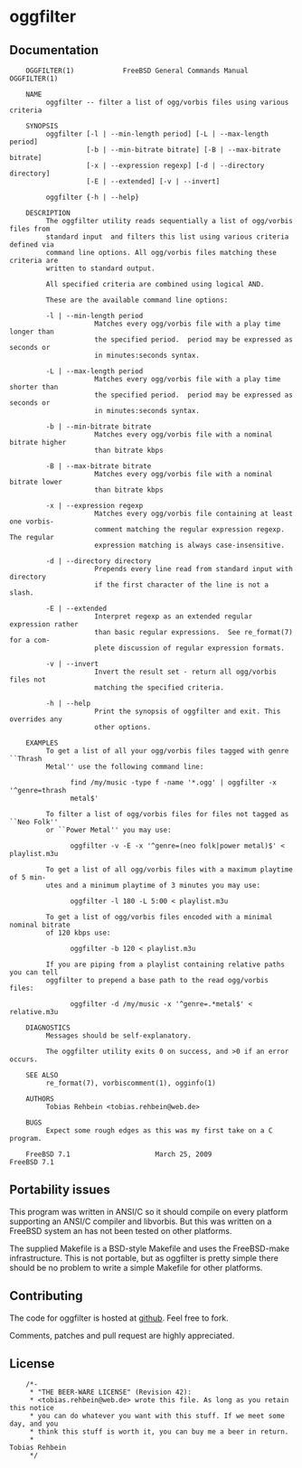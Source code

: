 oggfilter
=========

Documentation
-------------
        OGGFILTER(1)            FreeBSD General Commands Manual           OGGFILTER(1)

        NAME
             oggfilter -- filter a list of ogg/vorbis files using various criteria

        SYNOPSIS
             oggfilter [-l | --min-length period] [-L | --max-length period]
                       [-b | --min-bitrate bitrate] [-B | --max-bitrate bitrate]
                       [-x | --expression regexp] [-d | --directory directory]
                       [-E | --extended] [-v | --invert]

             oggfilter {-h | --help}

        DESCRIPTION
             The oggfilter utility reads sequentially a list of ogg/vorbis files from
             standard input  and filters this list using various criteria defined via
             command line options. All ogg/vorbis files matching these criteria are
             written to standard output.

             All specified criteria are combined using logical AND.

             These are the available command line options:

             -l | --min-length period
                         Matches every ogg/vorbis file with a play time longer than
                         the specified period.  period may be expressed as seconds or
                         in minutes:seconds syntax.

             -L | --max-length period
                         Matches every ogg/vorbis file with a play time shorter than
                         the specified period.  period may be expressed as seconds or
                         in minutes:seconds syntax.

             -b | --min-bitrate bitrate
                         Matches every ogg/vorbis file with a nominal bitrate higher
                         than bitrate kbps

             -B | --max-bitrate bitrate
                         Matches every ogg/vorbis file with a nominal bitrate lower
                         than bitrate kbps

             -x | --expression regexp
                         Matches every ogg/vorbis file containing at least one vorbis-
                         comment matching the regular expression regexp.  The regular
                         expression matching is always case-insensitive.

             -d | --directory directory
                         Prepends every line read from standard input with directory
                         if the first character of the line is not a slash.

             -E | --extended
                         Interpret regexp as an extended regular expression rather
                         than basic regular expressions.  See re_format(7) for a com-
                         plete discussion of regular expression formats.

             -v | --invert
                         Invert the result set - return all ogg/vorbis files not
                         matching the specified criteria.

             -h | --help
                         Print the synopsis of oggfilter and exit. This overrides any
                         other options.

        EXAMPLES
             To get a list of all your ogg/vorbis files tagged with genre ``Thrash
             Metal'' use the following command line:

                   find /my/music -type f -name '*.ogg' | oggfilter -x '^genre=thrash
                   metal$'

             To filter a list of ogg/vorbis files for files not tagged as ``Neo Folk''
             or ``Power Metal'' you may use:

                   oggfilter -v -E -x '^genre=(neo folk|power metal)$' < playlist.m3u

             To get a list of all ogg/vorbis files with a maximum playtime of 5 min-
             utes and a minimum playtime of 3 minutes you may use:

                   oggfilter -l 180 -L 5:00 < playlist.m3u

             To get a list of ogg/vorbis files encoded with a minimal nominal bitrate
             of 120 kbps use:

                   oggfilter -b 120 < playlist.m3u

             If you are piping from a playlist containing relative paths you can tell
             oggfilter to prepend a base path to the read ogg/vorbis files:

                   oggfilter -d /my/music -x '^genre=.*metal$' < relative.m3u

        DIAGNOSTICS
             Messages should be self-explanatory.

             The oggfilter utility exits 0 on success, and >0 if an error occurs.

        SEE ALSO
             re_format(7), vorbiscomment(1), ogginfo(1)

        AUTHORS
             Tobias Rehbein <tobias.rehbein@web.de>

        BUGS
             Expect some rough edges as this was my first take on a C program.

        FreeBSD 7.1                     March 25, 2009                     FreeBSD 7.1

Portability issues
------------------
This program was written in ANSI/C so it should compile on every platform
supporting an ANSI/C compiler and libvorbis. But this was written on a FreeBSD
system an has not been tested on other platforms. 

The supplied Makefile is a BSD-style Makefile and uses the FreeBSD-make
infrastructure. This is not portable, but as oggfilter is pretty simple there
should be no problem to write a simple Makefile for other platforms.

Contributing
------------
The code for oggfilter is hosted at [github]("http://www.github.com/tobreh/oggfilter").
Feel free to fork.  

Comments, patches and pull request are highly appreciated.

License
-------
        /*-
         * "THE BEER-WARE LICENSE" (Revision 42):
         * <tobias.rehbein@web.de> wrote this file. As long as you retain this notice 
         * you can do whatever you want with this stuff. If we meet some day, and you 
         * think this stuff is worth it, you can buy me a beer in return.   
         *                                                              Tobias Rehbein
         */
